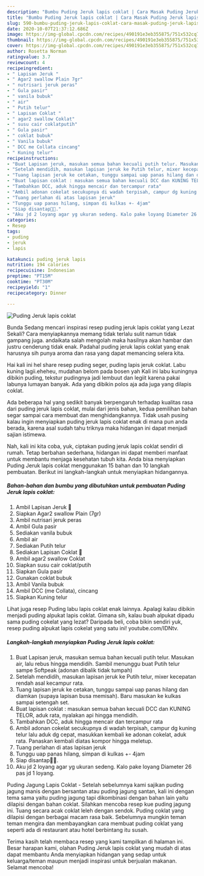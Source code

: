 ```yaml
---
description: "Bumbu Puding Jeruk lapis coklat | Cara Masak Puding Jeruk lapis coklat Yang Lezat Sekali"
title: "Bumbu Puding Jeruk lapis coklat | Cara Masak Puding Jeruk lapis coklat Yang Lezat Sekali"
slug: 590-bumbu-puding-jeruk-lapis-coklat-cara-masak-puding-jeruk-lapis-coklat-yang-lezat-sekali
date: 2020-10-07T21:37:12.686Z
image: https://img-global.cpcdn.com/recipes/490191e3eb355875/751x532cq70/puding-jeruk-lapis-coklat-foto-resep-utama.jpg
thumbnail: https://img-global.cpcdn.com/recipes/490191e3eb355875/751x532cq70/puding-jeruk-lapis-coklat-foto-resep-utama.jpg
cover: https://img-global.cpcdn.com/recipes/490191e3eb355875/751x532cq70/puding-jeruk-lapis-coklat-foto-resep-utama.jpg
author: Rosetta Norman
ratingvalue: 3.7
reviewcount: 4
recipeingredient:
- " Lapisan Jeruk "
- " Agar2 swallow Plain 7gr"
- " nutrisari jeruk peras"
- " Gula pasir"
- " vanila bubuk"
- " air"
- " Putih telur"
- " Lapisan Coklat "
- " agar2 swallow Coklat"
- " susu cair coklatputih"
- " Gula pasir"
- " coklat bubuk"
- " Vanila bubuk"
- " DCC me Collata cincang"
- " Kuning telur"
recipeinstructions:
- "Buat Lapisan jeruk, masukan semua bahan kecuali putih telur. Masukan air, lalu rebus hingga mendidih. Sambil menunggu buat Putih telur sampe Softpeak (adonan dibalik tidak tumpah)"
- "Setelah mendidih, masukan lapisan jeruk ke Putih telur, mixer kecepatan rendah asal kecampur rata."
- "Tuang lapisan jeruk ke cetakan, tunggu sampai uap panas hilang dan diamkan (supaya lapisan busa memisah). Baru masukan ke kulkas sampai setengah set."
- "Buat lapisan coklat : masukan semua bahan kecuali DCC dan KUNING TELOR, aduk rata, nyalakan api hingga mendidih."
- "Tambahkan DCC, aduk hingga mencair dan tercampur rata"
- "Ambil adonan cokelat secukupnya di wadah terpisah, campur dg kuning telur lalu aduk dg cepat, masukkan kembali ke adonan cokelat, aduk rata. Panaskan kembali diatas kompor hingga meletup."
- "Tuang perlahan di atas lapisan jeruk"
- "Tunggu uap panas hilang, simpan di kulkas +- 4jam"
- "Siap disantap🤤🤤."
- "Aku jd 2 loyang agar yg ukuran sedeng. Kalo pake loyang Diameter 26 pas jd 1 loyang."
categories:
- Resep
tags:
- puding
- jeruk
- lapis

katakunci: puding jeruk lapis 
nutrition: 194 calories
recipecuisine: Indonesian
preptime: "PT15M"
cooktime: "PT30M"
recipeyield: "1"
recipecategory: Dinner

---
```



![Puding Jeruk lapis coklat](https://img-global.cpcdn.com/recipes/490191e3eb355875/751x532cq70/puding-jeruk-lapis-coklat-foto-resep-utama.jpg)

Bunda Sedang mencari inspirasi resep puding jeruk lapis coklat yang Lezat Sekali? Cara menyiapkannya memang tidak terlalu sulit namun tidak gampang juga. andaikata salah mengolah maka hasilnya akan hambar dan justru cenderung tidak enak. Padahal puding jeruk lapis coklat yang enak harusnya sih punya aroma dan rasa yang dapat memancing selera kita.

Hai kali ini hel share resep puding seger, puding lapis jeruk coklat. Labu kuning lagii.eheheu, mudahan belom pada bosen yah Kali ini labu kuningnya dibikin puding, tekstur pudingnya jadi lembuut dan legiit karena pakai labunya lumayan banyak. Ada yang dibikin polos aja ada juga yang dilapis coklat.

Ada beberapa hal yang sedikit banyak berpengaruh terhadap kualitas rasa dari puding jeruk lapis coklat, mulai dari jenis bahan, kedua pemilihan bahan segar sampai cara membuat dan menghidangkannya. Tidak usah pusing kalau ingin menyiapkan puding jeruk lapis coklat enak di mana pun anda berada, karena asal sudah tahu triknya maka hidangan ini dapat menjadi sajian istimewa.


Nah, kali ini kita coba, yuk, ciptakan puding jeruk lapis coklat sendiri di rumah. Tetap berbahan sederhana, hidangan ini dapat memberi manfaat untuk membantu menjaga kesehatan tubuh kita. Anda bisa menyiapkan Puding Jeruk lapis coklat menggunakan 15 bahan dan 10 langkah pembuatan. Berikut ini langkah-langkah untuk menyiapkan hidangannya.

<!--inarticleads1-->

##### Bahan-bahan dan bumbu yang dibutuhkan untuk pembuatan Puding Jeruk lapis coklat:

1. Ambil  Lapisan Jeruk 🍊
1. Siapkan  Agar2 swallow Plain (7gr)
1. Ambil  nutrisari jeruk peras
1. Ambil  Gula pasir
1. Sediakan  vanila bubuk
1. Ambil  air
1. Sediakan  Putih telur
1. Sediakan  Lapisan Coklat 🍫
1. Ambil  agar2 swallow Coklat
1. Siapkan  susu cair coklat/putih
1. Siapkan  Gula pasir
1. Gunakan  coklat bubuk
1. Ambil  Vanila bubuk
1. Ambil  DCC (me Collata), cincang
1. Siapkan  Kuning telur


Lihat juga resep Puding labu lapis coklat enak lainnya. Apalagi kalau dibikin menjadi puding alpukat lapis coklat. Gimana sih, kalau buah alpukat dipadu sama puding cokelat yang lezat? Daripada beli, coba bikin sendiri yuk, resep puding alpukat lapis cokelat yang satu ini! youtube.com/IDNtv. 

<!--inarticleads2-->

##### Langkah-langkah menyiapkan Puding Jeruk lapis coklat:

1. Buat Lapisan jeruk, masukan semua bahan kecuali putih telur. Masukan air, lalu rebus hingga mendidih. Sambil menunggu buat Putih telur sampe Softpeak (adonan dibalik tidak tumpah)
1. Setelah mendidih, masukan lapisan jeruk ke Putih telur, mixer kecepatan rendah asal kecampur rata.
1. Tuang lapisan jeruk ke cetakan, tunggu sampai uap panas hilang dan diamkan (supaya lapisan busa memisah). Baru masukan ke kulkas sampai setengah set.
1. Buat lapisan coklat : masukan semua bahan kecuali DCC dan KUNING TELOR, aduk rata, nyalakan api hingga mendidih.
1. Tambahkan DCC, aduk hingga mencair dan tercampur rata
1. Ambil adonan cokelat secukupnya di wadah terpisah, campur dg kuning telur lalu aduk dg cepat, masukkan kembali ke adonan cokelat, aduk rata. Panaskan kembali diatas kompor hingga meletup.
1. Tuang perlahan di atas lapisan jeruk
1. Tunggu uap panas hilang, simpan di kulkas +- 4jam
1. Siap disantap🤤🤤.
1. Aku jd 2 loyang agar yg ukuran sedeng. Kalo pake loyang Diameter 26 pas jd 1 loyang.


Puding Jagung Lapis Coklat - Setelah sebelumnya kami sajikan puding jagung manis dengan bersantan atau puding jagung santan, kali ini dengan tema sama yaitu puding jagung tapi dikombinasi dengan bahan lain yaitu dilapisi dengan bahan coklat. Silahkan mencoba resep kue puding jagung ini. Tuang secara acak coklat leleh dengan sendok. Puding coklat yang dilapisi dengan berbagai macam rasa baik. Sebelumnya mungkin teman teman mengira dan membayangkan cara membuat puding coklat yang seperti ada di restaurant atau hotel berbintang itu susah. 

Terima kasih telah membaca resep yang kami tampilkan di halaman ini. Besar harapan kami, olahan Puding Jeruk lapis coklat yang mudah di atas dapat membantu Anda menyiapkan hidangan yang sedap untuk keluarga/teman maupun menjadi inspirasi untuk berjualan makanan. Selamat mencoba!
